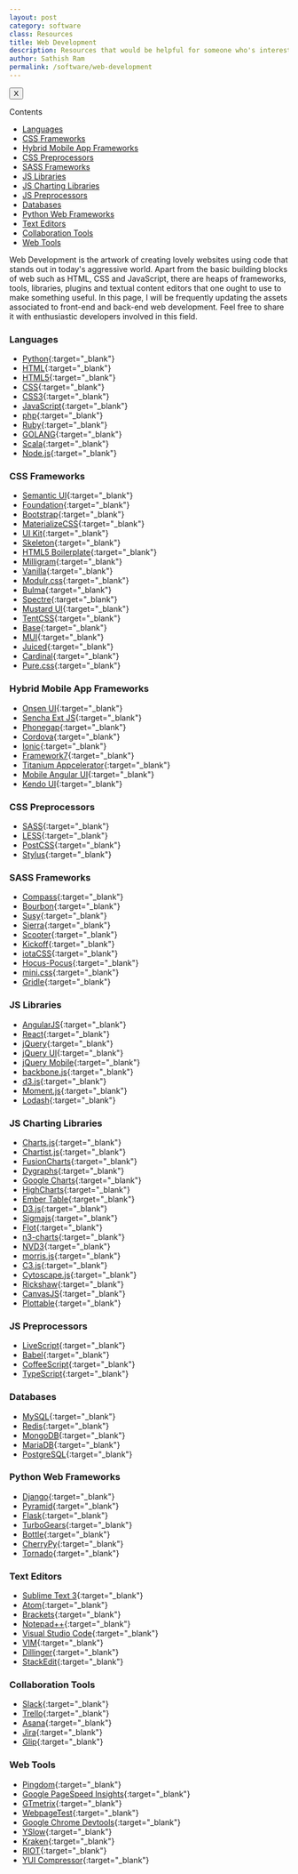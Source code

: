 ```yaml
---
layout: post
category: software
class: Resources
title: Web Development
description: Resources that would be helpful for someone who's interested in front-end and back-end web development. 
author: Sathish Ram
permalink: /software/web-development
---
```

<div class="sidebar_tracker" id="sidebar_tracker">
  <button onclick="closeSidebar('sidebar_tracker_content')">X</button>
  <p onclick="showSidebar('sidebar_tracker_content')">Contents</p>
  <ul id="sidebar_tracker_content">
    <li><a class="sidebar_links" onclick="handleSideBarLinks(this.id)" id="link_1" href="#languages">Languages</a></li>
    <li><a class="sidebar_links" onclick="handleSideBarLinks(this.id)" id="link_2" href="#css-frameworks">CSS Frameworks</a></li>
    <li><a class="sidebar_links" onclick="handleSideBarLinks(this.id)" id="link_3" href="#hybrid-mobile-app-frameworks">Hybrid Mobile App Frameworks</a></li>
    <li><a class="sidebar_links" onclick="handleSideBarLinks(this.id)" id="link_4" href="#css-preprocessors">CSS Preprocessors</a></li>
    <li><a class="sidebar_links" onclick="handleSideBarLinks(this.id)" id="link_5" href="#sass-frameworks">SASS Frameworks</a></li>
    <li><a class="sidebar_links" onclick="handleSideBarLinks(this.id)" id="link_6" href="#js-libraries">JS Libraries</a></li>
    <li><a class="sidebar_links" onclick="handleSideBarLinks(this.id)" id="link_7" href="#js-charting-libraries">JS Charting Libraries</a></li>
    <li><a class="sidebar_links" onclick="handleSideBarLinks(this.id)" id="link_8" href="#js-preprocessors">JS Preprocessors</a></li>
    <li><a class="sidebar_links" onclick="handleSideBarLinks(this.id)" id="link_9" href="#databases">Databases</a></li>
    <li><a class="sidebar_links" onclick="handleSideBarLinks(this.id)" id="link_10" href="#python-web-frameworks">Python Web Frameworks</a></li>
    <li><a class="sidebar_links" onclick="handleSideBarLinks(this.id)" id="link_11" href="#text-editors">Text Editors</a></li>
    <li><a class="sidebar_links" onclick="handleSideBarLinks(this.id)" id="link_12" href="#collaboration-tools">Collaboration Tools</a></li>
    <li><a class="sidebar_links" onclick="handleSideBarLinks(this.id)" id="link_13" href="#web-tools">Web Tools</a></li>
  </ul>
</div>

Web Development is the artwork of creating lovely websites using code that stands out in today's aggressive world. Apart from the basic building blocks of web such as HTML, CSS and JavaScript, there are heaps of frameworks, tools, libraries, plugins and textual content editors that one ought to use to make something useful. In this page, I will be frequently updating the assets associated to front-end and back-end web development. Feel free to share it with enthusiastic developers involved in this field.

### Languages
* [Python](https://www.python.org/){:target="_blank"}
* [HTML](https://www.w3schools.com/html/){:target="_blank"}
* [HTML5](https://www.w3schools.com/html/html5_intro.asp){:target="_blank"}
* [CSS](https://www.w3schools.com/css/){:target="_blank"}
* [CSS3](https://developer.mozilla.org/en-US/docs/Web/CSS/CSS3){:target="_blank"}
* [JavaScript](https://www.w3schools.com/js/){:target="_blank"}
* [php](http://php.net/){:target="_blank"}
* [Ruby](https://www.ruby-lang.org/en/){:target="_blank"}
* [GOLANG](https://golang.org/){:target="_blank"}
* [Scala](https://www.scala-lang.org/){:target="_blank"}
* [Node.js](https://nodejs.org/en/){:target="_blank"}

### CSS Frameworks
* [Semantic UI](https://semantic-ui.com/){:target="_blank"}
* [Foundation](https://foundation.zurb.com/){:target="_blank"}
* [Bootstrap](http://getbootstrap.com/){:target="_blank"}
* [MaterializeCSS](https://materializecss.com/){:target="_blank"}
* [UI Kit](https://getuikit.com/){:target="_blank"}
* [Skeleton](http://getskeleton.com/){:target="_blank"}
* [HTML5 Boilerplate](https://html5boilerplate.com/){:target="_blank"}
* [Milligram](https://milligram.io/){:target="_blank"}
* [Vanilla](https://docs.vanillaframework.io/en/){:target="_blank"}
* [Modulr.css](https://decorator.io/modulr/){:target="_blank"}
* [Bulma](https://bulma.io/){:target="_blank"}
* [Spectre](https://picturepan2.github.io/spectre/){:target="_blank"}
* [Mustard UI](https://mustard-ui.com/){:target="_blank"}
* [TentCSS](https://css.sitetent.com/){:target="_blank"}
* [Base](http://getbase.org/){:target="_blank"}
* [MUI](https://www.muicss.com/){:target="_blank"}
* [Juiced](http://juicedcss.com/){:target="_blank"}
* [Cardinal](http://cardinalcss.com/){:target="_blank"}
* [Pure.css](http://purecss.io/){:target="_blank"}

### Hybrid Mobile App Frameworks
* [Onsen UI](https://onsen.io/){:target="_blank"}
* [Sencha Ext JS](https://www.sencha.com/products/extjs/#overview){:target="_blank"}
* [Phonegap](https://phonegap.com/){:target="_blank"}
* [Cordova](https://cordova.apache.org/){:target="_blank"}
* [Ionic](https://ionicframework.com/){:target="_blank"}
* [Framework7](https://framework7.io/){:target="_blank"}
* [Titanium Appcelerator](http://www.appcelerator.com/){:target="_blank"}
* [Mobile Angular UI](http://mobileangularui.com/){:target="_blank"}
* [Kendo UI](http://www.telerik.com/kendo-ui){:target="_blank"}


### CSS Preprocessors
* [SASS](http://sass-lang.com/){:target="_blank"}
* [LESS](http://lesscss.org/){:target="_blank"}
* [PostCSS](https://postcss.org/){:target="_blank"}
* [Stylus](http://stylus-lang.com/){:target="_blank"}


### SASS Frameworks
* [Compass](http://compass-style.org/){:target="_blank"}
* [Bourbon](https://www.bourbon.io/){:target="_blank"}
* [Susy](http://oddbird.net/susy/){:target="_blank"}
* [Sierra](http://sierra-library.github.io/){:target="_blank"}
* [Scooter](https://github.com/dropbox/scooter){:target="_blank"}
* [Kickoff](http://trykickoff.com/){:target="_blank"}
* [iotaCSS](https://www.iotacss.com/){:target="_blank"}
* [Hocus-Pocus](https://bkzl.github.io/hocus-pocus/){:target="_blank"}
* [mini.css](https://minicss.org/){:target="_blank"}
* [Gridle](http://gridle.org/demo/demo.html){:target="_blank"}


### JS Libraries
* [AngularJS](https://angularjs.org/){:target="_blank"}
* [React](https://reactjs.org/){:target="_blank"}
* [jQuery](http://jquery.com/){:target="_blank"}
* [jQuery UI](http://jqueryui.com/){:target="_blank"}
* [jQuery Mobile](http://jquerymobile.com/){:target="_blank"}
* [backbone.js](http://backbonejs.org/){:target="_blank"}
* [d3.js](https://d3js.org/){:target="_blank"}
* [Moment.js](http://momentjs.com/){:target="_blank"}
* [Lodash](https://lodash.com/){:target="_blank"}


### JS Charting Libraries
* [Charts.js](http://www.chartjs.org/){:target="_blank"}
* [Chartist.js](http://gionkunz.github.io/chartist-js/){:target="_blank"}
* [FusionCharts](https://www.fusioncharts.com/){:target="_blank"}
* [Dygraphs](http://dygraphs.com/){:target="_blank"}
* [Google Charts](https://developers.google.com/chart/){:target="_blank"}
* [HighCharts](https://www.highcharts.com/){:target="_blank"}
* [Ember Table](http://opensource.addepar.com/ember-table/#/overview){:target="_blank"}
* [D3.js](https://d3js.org/){:target="_blank"}
* [Sigmajs](http://sigmajs.org/){:target="_blank"}
* [Flot](http://www.flotcharts.org/){:target="_blank"}
* [n3-charts](http://n3-charts.github.io/line-chart/#/home){:target="_blank"}
* [NVD3](http://nvd3.org/){:target="_blank"}
* [morris.js](http://morrisjs.github.io/morris.js/){:target="_blank"}
* [C3.js](http://c3js.org/){:target="_blank"}
* [Cytoscape.js](http://js.cytoscape.org/){:target="_blank"}
* [Rickshaw](https://shutterstock.github.io/rickshaw/){:target="_blank"}
* [CanvasJS](https://canvasjs.com/){:target="_blank"}
* [Plottable](http://plottablejs.org/){:target="_blank"}


### JS Preprocessors
* [LiveScript](http://livescript.net/){:target="_blank"}
* [Babel](https://babeljs.io/){:target="_blank"}
* [CoffeeScript](https://coffeescript.org/){:target="_blank"}
* [TypeScript](https://www.typescriptlang.org/){:target="_blank"}


### Databases
* [MySQL](https://www.mysql.com/){:target="_blank"}
* [Redis](https://redis.io/){:target="_blank"}
* [MongoDB](https://www.mongodb.org/){:target="_blank"}
* [MariaDB](https://mariadb.com/){:target="_blank"}
* [PostgreSQL](http://www.postgresql.org/){:target="_blank"}


### Python Web Frameworks
* [Django](https://www.djangoproject.com/){:target="_blank"}
* [Pyramid](https://trypyramid.com/){:target="_blank"}
* [Flask](http://flask.pocoo.org/){:target="_blank"}
* [TurboGears](http://www.turbogears.org/){:target="_blank"}
* [Bottle](http://bottlepy.org/docs/dev/index.html){:target="_blank"}
* [CherryPy](https://cherrypy.org/){:target="_blank"}
* [Tornado](http://www.tornadoweb.org/en/latest/){:target="_blank"}


### Text Editors
* [Sublime Text 3](https://www.sublimetext.com/3){:target="_blank"}
* [Atom](https://atom.io/){:target="_blank"}
* [Brackets](http://brackets.io/){:target="_blank"}
* [Notepad++](https://notepad-plus-plus.org/){:target="_blank"}
* [Visual Studio Code](https://code.visualstudio.com/){:target="_blank"}
* [VIM](https://www.vim.org/){:target="_blank"}
* [Dillinger](https://dillinger.io/){:target="_blank"}
* [StackEdit](https://stackedit.io/){:target="_blank"}


### Collaboration Tools
* [Slack](https://slack.com/){:target="_blank"}
* [Trello](https://trello.com/){:target="_blank"}
* [Asana](https://asana.com/){:target="_blank"}
* [Jira](https://www.atlassian.com/software/jira){:target="_blank"}
* [Glip](https://glip.com/){:target="_blank"}


### Web Tools 
* [Pingdom](https://tools.pingdom.com/){:target="_blank"}
* [Google PageSpeed Insights](https://developers.google.com/speed/pagespeed/insights/){:target="_blank"}
* [GTmetrix](https://gtmetrix.com/){:target="_blank"}
* [WebpageTest](http://www.webpagetest.org/){:target="_blank"}
* [Google Chrome Devtools](https://developers.google.com/web/tools/chrome-devtools/?hl=en){:target="_blank"}
* [YSlow](http://yslow.org/){:target="_blank"}
* [Kraken](https://kraken.io/){:target="_blank"}
* [RIOT](http://luci.criosweb.ro/riot/){:target="_blank"}
* [YUI Compressor](http://yui.github.io/yuicompressor/){:target="_blank"}
